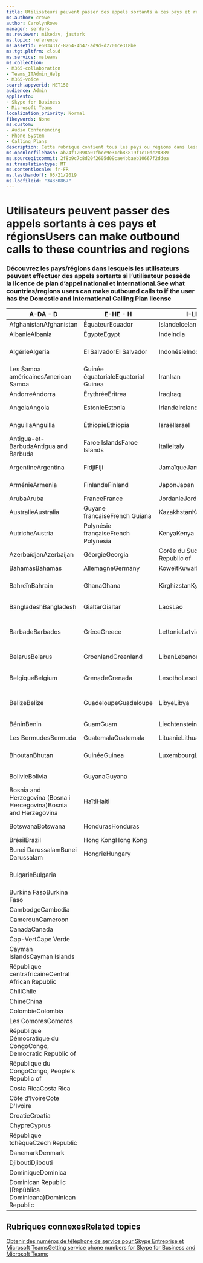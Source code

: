 ```yaml
---
title: Utilisateurs peuvent passer des appels sortants à ces pays et régions
ms.author: crowe
author: CarolynRowe
manager: serdars
ms.reviewer: mikedav, jastark
ms.topic: reference
ms.assetid: e603431c-8264-4b47-ad9d-d2701ce318be
ms.tgt.pltfrm: cloud
ms.service: msteams
ms.collection:
- M365-collaboration
- Teams_ITAdmin_Help
- M365-voice
search.appverid: MET150
audience: Admin
appliesto:
- Skype for Business
- Microsoft Teams
localization_priority: Normal
f1keywords: None
ms.custom:
- Audio Conferencing
- Phone System
- Calling Plans
description: Cette rubrique contient tous les pays ou régions dans lesquels les utilisateurs peuvent effectuer des appels sortants s’ils ont un plan d’appels.
ms.openlocfilehash: ab24f12098a01fbce9e31cb83819f1c10dc28389
ms.sourcegitcommit: 2f8b9c7c8d20f2605d09cae4bbaeb10667f2ddea
ms.translationtype: MT
ms.contentlocale: fr-FR
ms.lasthandoff: 05/21/2019
ms.locfileid: "34330867"
---
```

# <a name="users-can-make-outbound-calls-to-these-countries-and-regions"></a><span data-ttu-id="9d5bb-103">Utilisateurs peuvent passer des appels sortants à ces pays et régions</span><span class="sxs-lookup"><span data-stu-id="9d5bb-103">Users can make outbound calls to these countries and regions</span></span>

### <a name="see-what-countriesregions-users-can-make-outbound-calls-to-if-the-user-has-the-domestic-and-international-calling-plan-license"></a><span data-ttu-id="9d5bb-104">Découvrez les pays/régions dans lesquels les utilisateurs peuvent effectuer des appels sortants si l’utilisateur possède la licence de plan d’appel national et international.</span><span class="sxs-lookup"><span data-stu-id="9d5bb-104">See what countries/regions users can make outbound calls to if the user has the Domestic and International Calling Plan license</span></span>

|<span data-ttu-id="9d5bb-105">**A-D**</span><span class="sxs-lookup"><span data-stu-id="9d5bb-105">**A - D**</span></span>| <span data-ttu-id="9d5bb-106">**E-H**</span><span class="sxs-lookup"><span data-stu-id="9d5bb-106">**E - H**</span></span>|<span data-ttu-id="9d5bb-107">**I-L**</span><span class="sxs-lookup"><span data-stu-id="9d5bb-107">**I - L**</span></span>|<span data-ttu-id="9d5bb-108">**M-O**</span><span class="sxs-lookup"><span data-stu-id="9d5bb-108">**M - O**</span></span>|<span data-ttu-id="9d5bb-109">**P-S**</span><span class="sxs-lookup"><span data-stu-id="9d5bb-109">**P - S**</span></span>|<span data-ttu-id="9d5bb-110">**T-Z**</span><span class="sxs-lookup"><span data-stu-id="9d5bb-110">**T - Z**</span></span>|
---|---|---|---|---|---|
|<span data-ttu-id="9d5bb-111">Afghanistan</span><span class="sxs-lookup"><span data-stu-id="9d5bb-111">Afghanistan</span></span>|<span data-ttu-id="9d5bb-112">Équateur</span><span class="sxs-lookup"><span data-stu-id="9d5bb-112">Ecuador</span></span> |<span data-ttu-id="9d5bb-113">Islande</span><span class="sxs-lookup"><span data-stu-id="9d5bb-113">Iceland</span></span> |<span data-ttu-id="9d5bb-114">Macau</span><span class="sxs-lookup"><span data-stu-id="9d5bb-114">Macau</span></span> |<span data-ttu-id="9d5bb-115">Pakistan</span><span class="sxs-lookup"><span data-stu-id="9d5bb-115">Pakistan</span></span> |<span data-ttu-id="9d5bb-116">Taïwan</span><span class="sxs-lookup"><span data-stu-id="9d5bb-116">Taiwan</span></span>   |
|<span data-ttu-id="9d5bb-117">Albanie</span><span class="sxs-lookup"><span data-stu-id="9d5bb-117">Albania</span></span>|<span data-ttu-id="9d5bb-118">Égypte</span><span class="sxs-lookup"><span data-stu-id="9d5bb-118">Egypt</span></span> |<span data-ttu-id="9d5bb-119">Inde</span><span class="sxs-lookup"><span data-stu-id="9d5bb-119">India</span></span> |<span data-ttu-id="9d5bb-120">Macédoine</span><span class="sxs-lookup"><span data-stu-id="9d5bb-120">Macedonia</span></span> |<span data-ttu-id="9d5bb-121">Les Palaos</span><span class="sxs-lookup"><span data-stu-id="9d5bb-121">Palau</span></span> |<span data-ttu-id="9d5bb-122">Tadjikistan</span><span class="sxs-lookup"><span data-stu-id="9d5bb-122">Tajikistan</span></span>   |
|<span data-ttu-id="9d5bb-123">Algérie</span><span class="sxs-lookup"><span data-stu-id="9d5bb-123">Algeria</span></span>|<span data-ttu-id="9d5bb-124">El Salvador</span><span class="sxs-lookup"><span data-stu-id="9d5bb-124">El Salvador</span></span> |<span data-ttu-id="9d5bb-125">Indonésie</span><span class="sxs-lookup"><span data-stu-id="9d5bb-125">Indonesia</span></span> |<span data-ttu-id="9d5bb-126">Malawi</span><span class="sxs-lookup"><span data-stu-id="9d5bb-126">Malawi</span></span> |<span data-ttu-id="9d5bb-127">Palestinian Authority</span><span class="sxs-lookup"><span data-stu-id="9d5bb-127">Palestinian Authority</span></span> |<span data-ttu-id="9d5bb-128">Tanzanie</span><span class="sxs-lookup"><span data-stu-id="9d5bb-128">Tanzania, United Republic of</span></span>  |
|<span data-ttu-id="9d5bb-129">Les Samoa américaines</span><span class="sxs-lookup"><span data-stu-id="9d5bb-129">American Samoa</span></span>|<span data-ttu-id="9d5bb-130">Guinée équatoriale</span><span class="sxs-lookup"><span data-stu-id="9d5bb-130">Equatorial Guinea</span></span> |<span data-ttu-id="9d5bb-131">Iran</span><span class="sxs-lookup"><span data-stu-id="9d5bb-131">Iran</span></span> |<span data-ttu-id="9d5bb-132">Malaisie</span><span class="sxs-lookup"><span data-stu-id="9d5bb-132">Malaysia</span></span> |<span data-ttu-id="9d5bb-133">Panama</span><span class="sxs-lookup"><span data-stu-id="9d5bb-133">Panama</span></span> | <span data-ttu-id="9d5bb-134">Thaïlande</span><span class="sxs-lookup"><span data-stu-id="9d5bb-134">Thailand</span></span>   |
|<span data-ttu-id="9d5bb-135">Andorre</span><span class="sxs-lookup"><span data-stu-id="9d5bb-135">Andorra</span></span> |<span data-ttu-id="9d5bb-136">Érythrée</span><span class="sxs-lookup"><span data-stu-id="9d5bb-136">Eritrea</span></span> |<span data-ttu-id="9d5bb-137">Iraq</span><span class="sxs-lookup"><span data-stu-id="9d5bb-137">Iraq</span></span> |<span data-ttu-id="9d5bb-138">Mali</span><span class="sxs-lookup"><span data-stu-id="9d5bb-138">Mali</span></span> |<span data-ttu-id="9d5bb-139">Paraguay</span><span class="sxs-lookup"><span data-stu-id="9d5bb-139">Paraguay</span></span> |<span data-ttu-id="9d5bb-140">Togo</span><span class="sxs-lookup"><span data-stu-id="9d5bb-140">Togo</span></span>   |
|<span data-ttu-id="9d5bb-141">Angola</span><span class="sxs-lookup"><span data-stu-id="9d5bb-141">Angola</span></span> |<span data-ttu-id="9d5bb-142">Estonie</span><span class="sxs-lookup"><span data-stu-id="9d5bb-142">Estonia</span></span> |<span data-ttu-id="9d5bb-143">Irlande</span><span class="sxs-lookup"><span data-stu-id="9d5bb-143">Ireland</span></span> |<span data-ttu-id="9d5bb-144">Malte</span><span class="sxs-lookup"><span data-stu-id="9d5bb-144">Malta</span></span> |<span data-ttu-id="9d5bb-145">Pérou</span><span class="sxs-lookup"><span data-stu-id="9d5bb-145">Peru</span></span> | <span data-ttu-id="9d5bb-146">Trinité-et-Tobago</span><span class="sxs-lookup"><span data-stu-id="9d5bb-146">Trinidad and Tobago</span></span>  |
|<span data-ttu-id="9d5bb-147">Anguilla</span><span class="sxs-lookup"><span data-stu-id="9d5bb-147">Anguilla</span></span> |<span data-ttu-id="9d5bb-148">Éthiopie</span><span class="sxs-lookup"><span data-stu-id="9d5bb-148">Ethiopia</span></span> |<span data-ttu-id="9d5bb-149">Israël</span><span class="sxs-lookup"><span data-stu-id="9d5bb-149">Israel</span></span> |<span data-ttu-id="9d5bb-150">Les îles Marshall</span><span class="sxs-lookup"><span data-stu-id="9d5bb-150">Marshall Islands</span></span> | <span data-ttu-id="9d5bb-151">Philippines</span><span class="sxs-lookup"><span data-stu-id="9d5bb-151">Philippines</span></span> | <span data-ttu-id="9d5bb-152">Turquie</span><span class="sxs-lookup"><span data-stu-id="9d5bb-152">Turkey</span></span> |
|<span data-ttu-id="9d5bb-153">Antigua-et-Barbuda</span><span class="sxs-lookup"><span data-stu-id="9d5bb-153">Antigua and Barbuda</span></span> | <span data-ttu-id="9d5bb-154">Faroe Islands</span><span class="sxs-lookup"><span data-stu-id="9d5bb-154">Faroe Islands</span></span> |<span data-ttu-id="9d5bb-155">Italie</span><span class="sxs-lookup"><span data-stu-id="9d5bb-155">Italy</span></span> |<span data-ttu-id="9d5bb-156">Martinique</span><span class="sxs-lookup"><span data-stu-id="9d5bb-156">Martinique</span></span> |<span data-ttu-id="9d5bb-157">Pologne</span><span class="sxs-lookup"><span data-stu-id="9d5bb-157">Poland</span></span> |<span data-ttu-id="9d5bb-158">Turkménistan</span><span class="sxs-lookup"><span data-stu-id="9d5bb-158">Turkmenistan</span></span> |
|<span data-ttu-id="9d5bb-159">Argentine</span><span class="sxs-lookup"><span data-stu-id="9d5bb-159">Argentina</span></span>|<span data-ttu-id="9d5bb-160">Fidji</span><span class="sxs-lookup"><span data-stu-id="9d5bb-160">Fiji</span></span> |<span data-ttu-id="9d5bb-161">Jamaïque</span><span class="sxs-lookup"><span data-stu-id="9d5bb-161">Jamaica</span></span> |<span data-ttu-id="9d5bb-162">Maurice</span><span class="sxs-lookup"><span data-stu-id="9d5bb-162">Mauritius</span></span> |<span data-ttu-id="9d5bb-163">Portugal</span><span class="sxs-lookup"><span data-stu-id="9d5bb-163">Portugal</span></span> |<span data-ttu-id="9d5bb-164">Îles Turques-et-Caïques</span><span class="sxs-lookup"><span data-stu-id="9d5bb-164">Turks and Caicos</span></span>   |
|<span data-ttu-id="9d5bb-165">Arménie</span><span class="sxs-lookup"><span data-stu-id="9d5bb-165">Armenia</span></span> |<span data-ttu-id="9d5bb-166">Finlande</span><span class="sxs-lookup"><span data-stu-id="9d5bb-166">Finland</span></span> |<span data-ttu-id="9d5bb-167">Japon</span><span class="sxs-lookup"><span data-stu-id="9d5bb-167">Japan</span></span> |<span data-ttu-id="9d5bb-168">Mayotte</span><span class="sxs-lookup"><span data-stu-id="9d5bb-168">Mayotte</span></span> | <span data-ttu-id="9d5bb-169">Porto Rico</span><span class="sxs-lookup"><span data-stu-id="9d5bb-169">Puerto Rico</span></span> |<span data-ttu-id="9d5bb-170">Ouganda</span><span class="sxs-lookup"><span data-stu-id="9d5bb-170">Uganda</span></span>  |
|<span data-ttu-id="9d5bb-171">Aruba</span><span class="sxs-lookup"><span data-stu-id="9d5bb-171">Aruba</span></span> |<span data-ttu-id="9d5bb-172">France</span><span class="sxs-lookup"><span data-stu-id="9d5bb-172">France</span></span> |<span data-ttu-id="9d5bb-173">Jordanie</span><span class="sxs-lookup"><span data-stu-id="9d5bb-173">Jordan</span></span> |<span data-ttu-id="9d5bb-174">Mexique</span><span class="sxs-lookup"><span data-stu-id="9d5bb-174">Mexico</span></span> |<span data-ttu-id="9d5bb-175">Qatar</span><span class="sxs-lookup"><span data-stu-id="9d5bb-175">Qatar</span></span> | <span data-ttu-id="9d5bb-176">Ukraine</span><span class="sxs-lookup"><span data-stu-id="9d5bb-176">Ukraine</span></span>   |
|<span data-ttu-id="9d5bb-177">Australie</span><span class="sxs-lookup"><span data-stu-id="9d5bb-177">Australia</span></span> |<span data-ttu-id="9d5bb-178">Guyane française</span><span class="sxs-lookup"><span data-stu-id="9d5bb-178">French Guiana</span></span> |<span data-ttu-id="9d5bb-179">Kazakhstan</span><span class="sxs-lookup"><span data-stu-id="9d5bb-179">Kazakhstan</span></span> |<span data-ttu-id="9d5bb-180">Micronésie</span><span class="sxs-lookup"><span data-stu-id="9d5bb-180">Micronesia</span></span> |<span data-ttu-id="9d5bb-181">Réunion</span><span class="sxs-lookup"><span data-stu-id="9d5bb-181">Reunion</span></span> |<span data-ttu-id="9d5bb-182">Émirats arabes unis</span><span class="sxs-lookup"><span data-stu-id="9d5bb-182">United Arab Emirates (U.A.E)</span></span>  |
|<span data-ttu-id="9d5bb-183">Autriche</span><span class="sxs-lookup"><span data-stu-id="9d5bb-183">Austria</span></span> |<span data-ttu-id="9d5bb-184">Polynésie française</span><span class="sxs-lookup"><span data-stu-id="9d5bb-184">French Polynesia</span></span> |<span data-ttu-id="9d5bb-185">Kenya</span><span class="sxs-lookup"><span data-stu-id="9d5bb-185">Kenya</span></span> |<span data-ttu-id="9d5bb-186">Moldavie</span><span class="sxs-lookup"><span data-stu-id="9d5bb-186">Moldova, Republic of</span></span> |<span data-ttu-id="9d5bb-187">Roumanie</span><span class="sxs-lookup"><span data-stu-id="9d5bb-187">Romania</span></span> |<span data-ttu-id="9d5bb-188">Royaume-Uni (R.-U.)</span><span class="sxs-lookup"><span data-stu-id="9d5bb-188">United Kingdom (U.K.)</span></span> |
|<span data-ttu-id="9d5bb-189">Azerbaïdjan</span><span class="sxs-lookup"><span data-stu-id="9d5bb-189">Azerbaijan</span></span> |<span data-ttu-id="9d5bb-190">Géorgie</span><span class="sxs-lookup"><span data-stu-id="9d5bb-190">Georgia</span></span> |<span data-ttu-id="9d5bb-191">Corée du Sud</span><span class="sxs-lookup"><span data-stu-id="9d5bb-191">Korea, Republic of</span></span> |<span data-ttu-id="9d5bb-192">Monaco</span><span class="sxs-lookup"><span data-stu-id="9d5bb-192">Monaco</span></span> | <span data-ttu-id="9d5bb-193">Russie</span><span class="sxs-lookup"><span data-stu-id="9d5bb-193">Russian Federation</span></span> |<span data-ttu-id="9d5bb-194">États-Unis</span><span class="sxs-lookup"><span data-stu-id="9d5bb-194">United States (U.S.)</span></span>  |
|<span data-ttu-id="9d5bb-195">Bahamas</span><span class="sxs-lookup"><span data-stu-id="9d5bb-195">Bahamas</span></span> |<span data-ttu-id="9d5bb-196">Allemagne</span><span class="sxs-lookup"><span data-stu-id="9d5bb-196">Germany</span></span> |<span data-ttu-id="9d5bb-197">Koweït</span><span class="sxs-lookup"><span data-stu-id="9d5bb-197">Kuwait</span></span> |<span data-ttu-id="9d5bb-198">Mongolie</span><span class="sxs-lookup"><span data-stu-id="9d5bb-198">Mongolia</span></span> |<span data-ttu-id="9d5bb-199">Rwanda</span><span class="sxs-lookup"><span data-stu-id="9d5bb-199">Rwanda</span></span> | <span data-ttu-id="9d5bb-200">Uruguay</span><span class="sxs-lookup"><span data-stu-id="9d5bb-200">Uruguay</span></span> |
|<span data-ttu-id="9d5bb-201">Bahreïn</span><span class="sxs-lookup"><span data-stu-id="9d5bb-201">Bahrain</span></span> |<span data-ttu-id="9d5bb-202">Ghana</span><span class="sxs-lookup"><span data-stu-id="9d5bb-202">Ghana</span></span> |<span data-ttu-id="9d5bb-203">Kirghizstan</span><span class="sxs-lookup"><span data-stu-id="9d5bb-203">Kyrgyzstan</span></span> |<span data-ttu-id="9d5bb-204">Monténégro</span><span class="sxs-lookup"><span data-stu-id="9d5bb-204">Montenegro</span></span> | <span data-ttu-id="9d5bb-205">Saint-Christophe-et-Niévès</span><span class="sxs-lookup"><span data-stu-id="9d5bb-205">Saint Kitts and Nevis</span></span> |<span data-ttu-id="9d5bb-206">Ouzbékistan</span><span class="sxs-lookup"><span data-stu-id="9d5bb-206">Uzbekistan</span></span>  |
|<span data-ttu-id="9d5bb-207">Bangladesh</span><span class="sxs-lookup"><span data-stu-id="9d5bb-207">Bangladesh</span></span> |<span data-ttu-id="9d5bb-208">Gialtar</span><span class="sxs-lookup"><span data-stu-id="9d5bb-208">Gialtar</span></span> |<span data-ttu-id="9d5bb-209">Laos</span><span class="sxs-lookup"><span data-stu-id="9d5bb-209">Lao</span></span> |<span data-ttu-id="9d5bb-210">Montserrat</span><span class="sxs-lookup"><span data-stu-id="9d5bb-210">Montserrat</span></span> | <span data-ttu-id="9d5bb-211">Sainte Lucie</span><span class="sxs-lookup"><span data-stu-id="9d5bb-211">Saint Lucia</span></span> |<span data-ttu-id="9d5bb-212">Vatican</span><span class="sxs-lookup"><span data-stu-id="9d5bb-212">Vatican City State</span></span>  |
|<span data-ttu-id="9d5bb-213">Barbade</span><span class="sxs-lookup"><span data-stu-id="9d5bb-213">Barbados</span></span> |<span data-ttu-id="9d5bb-214">Grèce</span><span class="sxs-lookup"><span data-stu-id="9d5bb-214">Greece</span></span> |<span data-ttu-id="9d5bb-215">Lettonie</span><span class="sxs-lookup"><span data-stu-id="9d5bb-215">Latvia</span></span> |<span data-ttu-id="9d5bb-216">Maroc</span><span class="sxs-lookup"><span data-stu-id="9d5bb-216">Morocco</span></span> |<span data-ttu-id="9d5bb-217">Saint-Vincent-et-les-Grenadines</span><span class="sxs-lookup"><span data-stu-id="9d5bb-217">Saint Vincent and the Grenadines</span></span> |<span data-ttu-id="9d5bb-218">Venezuela</span><span class="sxs-lookup"><span data-stu-id="9d5bb-218">Venezuela</span></span>   |
|<span data-ttu-id="9d5bb-219">Belarus</span><span class="sxs-lookup"><span data-stu-id="9d5bb-219">Belarus</span></span> |<span data-ttu-id="9d5bb-220">Groenland</span><span class="sxs-lookup"><span data-stu-id="9d5bb-220">Greenland</span></span> |<span data-ttu-id="9d5bb-221">Liban</span><span class="sxs-lookup"><span data-stu-id="9d5bb-221">Lebanon</span></span> |<span data-ttu-id="9d5bb-222">Mozambique</span><span class="sxs-lookup"><span data-stu-id="9d5bb-222">Mozambique</span></span> | <span data-ttu-id="9d5bb-223">Saint-Marin</span><span class="sxs-lookup"><span data-stu-id="9d5bb-223">San Marino</span></span> |<span data-ttu-id="9d5bb-224">Vietnam</span><span class="sxs-lookup"><span data-stu-id="9d5bb-224">Viet Nam</span></span>  |
|<span data-ttu-id="9d5bb-225">Belgique</span><span class="sxs-lookup"><span data-stu-id="9d5bb-225">Belgium</span></span> |<span data-ttu-id="9d5bb-226">Grenade</span><span class="sxs-lookup"><span data-stu-id="9d5bb-226">Grenada</span></span> |<span data-ttu-id="9d5bb-227">Lesotho</span><span class="sxs-lookup"><span data-stu-id="9d5bb-227">Lesotho</span></span> |<span data-ttu-id="9d5bb-228">Birmanie</span><span class="sxs-lookup"><span data-stu-id="9d5bb-228">Myanmar</span></span> | <span data-ttu-id="9d5bb-229">Arabie saoudite</span><span class="sxs-lookup"><span data-stu-id="9d5bb-229">Saudi Arabia</span></span> | <span data-ttu-id="9d5bb-230">Les îles Vierges britanniques</span><span class="sxs-lookup"><span data-stu-id="9d5bb-230">Virgin Islands (British)</span></span> |
|<span data-ttu-id="9d5bb-231">Belize</span><span class="sxs-lookup"><span data-stu-id="9d5bb-231">Belize</span></span> |<span data-ttu-id="9d5bb-232">Guadeloupe</span><span class="sxs-lookup"><span data-stu-id="9d5bb-232">Guadeloupe</span></span> |<span data-ttu-id="9d5bb-233">Libye</span><span class="sxs-lookup"><span data-stu-id="9d5bb-233">Libya</span></span> |<span data-ttu-id="9d5bb-234">Namibie</span><span class="sxs-lookup"><span data-stu-id="9d5bb-234">Namibia</span></span> |<span data-ttu-id="9d5bb-235">Sénégal</span><span class="sxs-lookup"><span data-stu-id="9d5bb-235">Senegal</span></span> | <span data-ttu-id="9d5bb-236">Les îles Vierges américaines</span><span class="sxs-lookup"><span data-stu-id="9d5bb-236">Virgin Islands (U.S.)</span></span>  |
|<span data-ttu-id="9d5bb-237">Bénin</span><span class="sxs-lookup"><span data-stu-id="9d5bb-237">Benin</span></span> |<span data-ttu-id="9d5bb-238">Guam</span><span class="sxs-lookup"><span data-stu-id="9d5bb-238">Guam</span></span> |<span data-ttu-id="9d5bb-239">Liechtenstein</span><span class="sxs-lookup"><span data-stu-id="9d5bb-239">Liechtenstein</span></span> |<span data-ttu-id="9d5bb-240">Népal</span><span class="sxs-lookup"><span data-stu-id="9d5bb-240">Nepal</span></span> | <span data-ttu-id="9d5bb-241">Serbie</span><span class="sxs-lookup"><span data-stu-id="9d5bb-241">Serbia</span></span> | <span data-ttu-id="9d5bb-242">Wallis-et-Futuna</span><span class="sxs-lookup"><span data-stu-id="9d5bb-242">Wallis and Futuna Islands</span></span>  |
|<span data-ttu-id="9d5bb-243">Les Bermudes</span><span class="sxs-lookup"><span data-stu-id="9d5bb-243">Bermuda</span></span> |<span data-ttu-id="9d5bb-244">Guatemala</span><span class="sxs-lookup"><span data-stu-id="9d5bb-244">Guatemala</span></span> |<span data-ttu-id="9d5bb-245">Lituanie</span><span class="sxs-lookup"><span data-stu-id="9d5bb-245">Lithuania</span></span> |<span data-ttu-id="9d5bb-246">Pays-Bas</span><span class="sxs-lookup"><span data-stu-id="9d5bb-246">Netherlands</span></span> |<span data-ttu-id="9d5bb-247">Singapour</span><span class="sxs-lookup"><span data-stu-id="9d5bb-247">Singapore</span></span> |<span data-ttu-id="9d5bb-248">Yémen</span><span class="sxs-lookup"><span data-stu-id="9d5bb-248">Yemen</span></span> |
|<span data-ttu-id="9d5bb-249">Bhoutan</span><span class="sxs-lookup"><span data-stu-id="9d5bb-249">Bhutan</span></span> |<span data-ttu-id="9d5bb-250">Guinée</span><span class="sxs-lookup"><span data-stu-id="9d5bb-250">Guinea</span></span> |<span data-ttu-id="9d5bb-251">Luxembourg</span><span class="sxs-lookup"><span data-stu-id="9d5bb-251">Luxembourg</span></span> |<span data-ttu-id="9d5bb-252">Les Antilles néerlandaises</span><span class="sxs-lookup"><span data-stu-id="9d5bb-252">Netherlands Antilles</span></span> |<span data-ttu-id="9d5bb-253">Slovaquie</span><span class="sxs-lookup"><span data-stu-id="9d5bb-253">Slovakia</span></span> |<span data-ttu-id="9d5bb-254">Zambie</span><span class="sxs-lookup"><span data-stu-id="9d5bb-254">Zambia</span></span>  |
|<span data-ttu-id="9d5bb-255">Bolivie</span><span class="sxs-lookup"><span data-stu-id="9d5bb-255">Bolivia</span></span> |<span data-ttu-id="9d5bb-256">Guyana</span><span class="sxs-lookup"><span data-stu-id="9d5bb-256">Guyana</span></span>| |<span data-ttu-id="9d5bb-257">Nouvelle-Calédonie</span><span class="sxs-lookup"><span data-stu-id="9d5bb-257">New Caledonia</span></span> |<span data-ttu-id="9d5bb-258">Slovénie</span><span class="sxs-lookup"><span data-stu-id="9d5bb-258">Slovenia</span></span> |<span data-ttu-id="9d5bb-259">Zimbabwe</span><span class="sxs-lookup"><span data-stu-id="9d5bb-259">Zimbabwe</span></span> |
|<span data-ttu-id="9d5bb-260">Bosnia and Herzegovina (Bosna i Hercegovina)</span><span class="sxs-lookup"><span data-stu-id="9d5bb-260">Bosnia and Herzegovina</span></span> |<span data-ttu-id="9d5bb-261">Haïti</span><span class="sxs-lookup"><span data-stu-id="9d5bb-261">Haiti</span></span> ||<span data-ttu-id="9d5bb-262">Nouvelle-Zélande</span><span class="sxs-lookup"><span data-stu-id="9d5bb-262">New Zealand</span></span> |<span data-ttu-id="9d5bb-263">Afrique du Sud</span><span class="sxs-lookup"><span data-stu-id="9d5bb-263">South Africa</span></span> | 
|<span data-ttu-id="9d5bb-264">Botswana</span><span class="sxs-lookup"><span data-stu-id="9d5bb-264">Botswana</span></span> |<span data-ttu-id="9d5bb-265">Honduras</span><span class="sxs-lookup"><span data-stu-id="9d5bb-265">Honduras</span></span> ||<span data-ttu-id="9d5bb-266">Nicaragua</span><span class="sxs-lookup"><span data-stu-id="9d5bb-266">Nicaragua</span></span> |<span data-ttu-id="9d5bb-267">Soudan du Sud</span><span class="sxs-lookup"><span data-stu-id="9d5bb-267">South Sudan</span></span> |
|<span data-ttu-id="9d5bb-268">Brésil</span><span class="sxs-lookup"><span data-stu-id="9d5bb-268">Brazil</span></span> |<span data-ttu-id="9d5bb-269">Hong Kong</span><span class="sxs-lookup"><span data-stu-id="9d5bb-269">Hong Kong</span></span> ||<span data-ttu-id="9d5bb-270">Niger</span><span class="sxs-lookup"><span data-stu-id="9d5bb-270">Niger</span></span> |<span data-ttu-id="9d5bb-271">Espagne</span><span class="sxs-lookup"><span data-stu-id="9d5bb-271">Spain</span></span> | 
|<span data-ttu-id="9d5bb-272">Bunei Darussalam</span><span class="sxs-lookup"><span data-stu-id="9d5bb-272">Bunei Darussalam</span></span> |<span data-ttu-id="9d5bb-273">Hongrie</span><span class="sxs-lookup"><span data-stu-id="9d5bb-273">Hungary</span></span> ||<span data-ttu-id="9d5bb-274">Nigeria</span><span class="sxs-lookup"><span data-stu-id="9d5bb-274">Nigeria</span></span> |<span data-ttu-id="9d5bb-275">Sri Lanka</span><span class="sxs-lookup"><span data-stu-id="9d5bb-275">Sri Lanka</span></span> | 
|<span data-ttu-id="9d5bb-276">Bulgarie</span><span class="sxs-lookup"><span data-stu-id="9d5bb-276">Bulgaria</span></span> |||<span data-ttu-id="9d5bb-277">Îles Mariannes du Nord</span><span class="sxs-lookup"><span data-stu-id="9d5bb-277">Northern Mariana Islands</span></span> |<span data-ttu-id="9d5bb-278">St. Pierre et Miquelon</span><span class="sxs-lookup"><span data-stu-id="9d5bb-278">St. Pierre and Miquelon</span></span> |
|<span data-ttu-id="9d5bb-279">Burkina Faso</span><span class="sxs-lookup"><span data-stu-id="9d5bb-279">Burkina Faso</span></span> |||<span data-ttu-id="9d5bb-280">Norvège</span><span class="sxs-lookup"><span data-stu-id="9d5bb-280">Norway</span></span> |<span data-ttu-id="9d5bb-281">Soudan</span><span class="sxs-lookup"><span data-stu-id="9d5bb-281">Sudan</span></span> |
|<span data-ttu-id="9d5bb-282">Cambodge</span><span class="sxs-lookup"><span data-stu-id="9d5bb-282">Cambodia</span></span> |||<span data-ttu-id="9d5bb-283">Oman</span><span class="sxs-lookup"><span data-stu-id="9d5bb-283">Oman</span></span> |<span data-ttu-id="9d5bb-284">Suriname</span><span class="sxs-lookup"><span data-stu-id="9d5bb-284">Suriname</span></span> | 
|<span data-ttu-id="9d5bb-285">Cameroun</span><span class="sxs-lookup"><span data-stu-id="9d5bb-285">Cameroon</span></span> ||||<span data-ttu-id="9d5bb-286">Swaziland</span><span class="sxs-lookup"><span data-stu-id="9d5bb-286">Swaziland</span></span> |
|<span data-ttu-id="9d5bb-287">Canada</span><span class="sxs-lookup"><span data-stu-id="9d5bb-287">Canada</span></span> ||||<span data-ttu-id="9d5bb-288">Suède</span><span class="sxs-lookup"><span data-stu-id="9d5bb-288">Sweden</span></span> | 
|<span data-ttu-id="9d5bb-289">Cap-Vert</span><span class="sxs-lookup"><span data-stu-id="9d5bb-289">Cape Verde</span></span> ||||<span data-ttu-id="9d5bb-290">Suisse</span><span class="sxs-lookup"><span data-stu-id="9d5bb-290">Switzerland</span></span> |
|<span data-ttu-id="9d5bb-291">Cayman Islands</span><span class="sxs-lookup"><span data-stu-id="9d5bb-291">Cayman Islands</span></span> ||||<span data-ttu-id="9d5bb-292">Syrie</span><span class="sxs-lookup"><span data-stu-id="9d5bb-292">Syrian Arab Republic</span></span> |
|<span data-ttu-id="9d5bb-293">République centrafricaine</span><span class="sxs-lookup"><span data-stu-id="9d5bb-293">Central African Republic</span></span> |
|<span data-ttu-id="9d5bb-294">Chili</span><span class="sxs-lookup"><span data-stu-id="9d5bb-294">Chile</span></span> |
|<span data-ttu-id="9d5bb-295">Chine</span><span class="sxs-lookup"><span data-stu-id="9d5bb-295">China</span></span> |
|<span data-ttu-id="9d5bb-296">Colombie</span><span class="sxs-lookup"><span data-stu-id="9d5bb-296">Colombia</span></span> |
|<span data-ttu-id="9d5bb-297">Les Comores</span><span class="sxs-lookup"><span data-stu-id="9d5bb-297">Comoros</span></span> |
|<span data-ttu-id="9d5bb-298">République Démocratique du Congo</span><span class="sxs-lookup"><span data-stu-id="9d5bb-298">Congo, Democratic Republic of</span></span> |
|<span data-ttu-id="9d5bb-299">République du Congo</span><span class="sxs-lookup"><span data-stu-id="9d5bb-299">Congo, People's Republic of</span></span> |
|<span data-ttu-id="9d5bb-300">Costa Rica</span><span class="sxs-lookup"><span data-stu-id="9d5bb-300">Costa Rica</span></span> |
|<span data-ttu-id="9d5bb-301">Côte d'Ivoire</span><span class="sxs-lookup"><span data-stu-id="9d5bb-301">Cote D'Ivoire</span></span> |
|<span data-ttu-id="9d5bb-302">Croatie</span><span class="sxs-lookup"><span data-stu-id="9d5bb-302">Croatia</span></span> |
|<span data-ttu-id="9d5bb-303">Chypre</span><span class="sxs-lookup"><span data-stu-id="9d5bb-303">Cyprus</span></span> |
|<span data-ttu-id="9d5bb-304">République tchèque</span><span class="sxs-lookup"><span data-stu-id="9d5bb-304">Czech Republic</span></span> |
|<span data-ttu-id="9d5bb-305">Danemark</span><span class="sxs-lookup"><span data-stu-id="9d5bb-305">Denmark</span></span> |
|<span data-ttu-id="9d5bb-306">Djibouti</span><span class="sxs-lookup"><span data-stu-id="9d5bb-306">Djibouti</span></span> |
|<span data-ttu-id="9d5bb-307">Dominique</span><span class="sxs-lookup"><span data-stu-id="9d5bb-307">Dominica</span></span> |
|<span data-ttu-id="9d5bb-308">Dominican Republic (República Dominicana)</span><span class="sxs-lookup"><span data-stu-id="9d5bb-308">Dominican Republic</span></span> |

## <a name="related-topics"></a><span data-ttu-id="9d5bb-309">Rubriques connexes</span><span class="sxs-lookup"><span data-stu-id="9d5bb-309">Related topics</span></span>

[<span data-ttu-id="9d5bb-310">Obtenir des numéros de téléphone de service pour Skype Entreprise et Microsoft Teams</span><span class="sxs-lookup"><span data-stu-id="9d5bb-310">Getting service phone numbers for Skype for Business and Microsoft Teams</span></span>](/microsoftteams/getting-service-phone-numbers)

  
 
